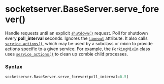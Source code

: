 # socketserver.BaseServer.serve_forever()

Handle requests until an explicit [`shutdown()`](/modules/socketserver/BaseServer/serve_forever.md) request. Poll for shutdown every **poll_interval** seconds. Ignores the [`timeout`](/modules/socketserver/BaseServer/timeout.md) attribute. It also calls [`service_actions()`](/modules/socketserver/BaseServer/service_actions.md), which may be used by a subclass or mixin to provide actions specific to a given service. For example, the `ForkingMixIn` class uses [`service_actions()`](/modules/socketserver/BaseServer/service_actions.md) to clean up zombie child processes.

### Syntax

```python
socketserver.BaseServer.serve_forever(poll_interval=0.5)
```
